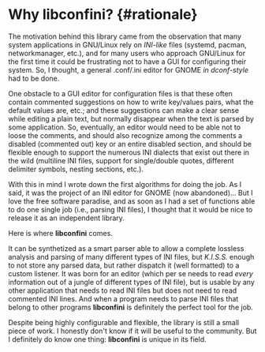 Why libconfini? {#rationale}
============================

The motivation behind this library came from the observation that many system
applications in GNU/Linux rely on _INI-like_ files (systemd, pacman,
networkmanager, etc.), and for many users who approach GNU/Linux for the
first time it could be frustrating not to have a GUI for configuring their
system. So, I thought, a general .conf/.ini editor for GNOME _in dconf-style_
had to be done.

One obstacle to a GUI editor for configuration files is that these often
contain commented suggestions on how to write key/values pairs, what the
default values are, etc.; and these suggestions can make a clear sense while
editing a plain text, but normally disappear when the text is parsed by some
application. So, eventually, an editor would need to be able not to loose the
comments, and should also recognize among the comments a disabled (commented
out) key or an entire disabled section, and should be flexible enough to
support the numerous INI dialects that exist out there in the wild (multiline
INI files, support for single/double quotes, different delimiter symbols,
nesting sections, etc.).

With this in mind I wrote down the first algorithms for doing the job. As I
said, it was the project of an INI editor for GNOME (now abandoned)... But I
love the free software paradise, and as soon as I had a set of functions able
to do one single job (i.e., parsing INI files), I thought that it would be nice
to release it as an independent library.

Here is where **libconfini** comes.

It can be synthetized as a smart parser able to allow a complete lossless
analysis and parsing of many different types of INI files, but _K.I.S.S._
enough to not store any parsed data, but rather dispatch it (well formatted)
to a custom listener. It was born for an editor (which per se needs to read
_every_ information out of a jungle of different types of INI file), but is
usable by any other application that needs to read INI files but does not need
to read commented INI lines. And when a program needs to parse INI files that
belong to other programs **libconfini** is definitely the perfect tool for the
job.

Despite being highly configurable and flexible, the library is still a small
piece of work. I honestly don't know if it will be useful to the community. But
I definitely do know one thing: **libconfini** is unique in its field.

